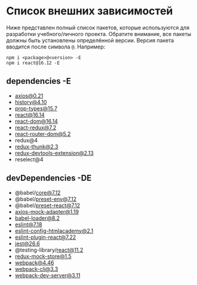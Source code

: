 # Список внешних зависимостей

Ниже представлен полный список пакетов, которые используются для разработки учебного/личного проекта. Обратите внимание, все пакеты должны быть установлены определённой версии. Версия пакета вводится после символа `@`. Например: 

```
npm i <package>@<version> -E
npm i react@16.12 -E
``` 

## dependencies -E

* axios@0.21
* history@4.10
* prop-types@15.7
* react@16.14
* react-dom@16.14
* react-redux@7.2
* react-router-dom@5.2
* redux@4
* redux-thunk@2.3
* redux-devtools-extension@2.13
* reselect@4

## devDependencies -DE

* @babel/core@7.12
* @babel/preset-env@7.12
* @babel/preset-react@7.12
* axios-mock-adapter@1.19
* babel-loader@8.2
* eslint@7.18
* eslint-config-htmlacademy@2.1
* eslint-plugin-react@7.22
* jest@26.6
* @testing-library/react@11.2
* redux-mock-store@1.5
* webpack@4.46
* webpack-cli@3.3
* webpack-dev-server@3.11
